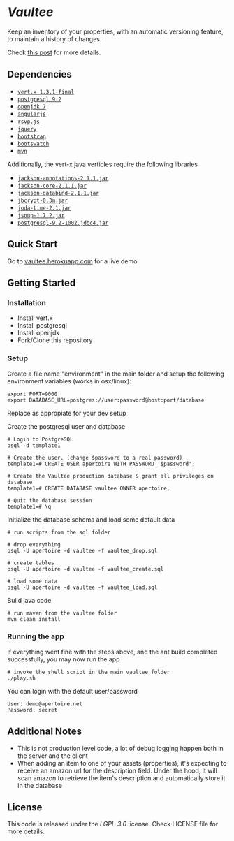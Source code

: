 # _Vaultee_

Keep an inventory of your properties, with an automatic versioning feature, to maintain a history of changes.

Check [this post](http://www.apertoire.net/vaultee) for more details.

## Dependencies

- [`vert.x 1.3.1-final`](http://vertx.io/)
- [`postgresql 9.2`](http://www.postgresql.org/)
- [`openjdk 7`](http://openjdk.java.net/)
- [`angularjs`](http://www.angularjs.org/)
- [`rsvp.js`](http://github.com/tildeio/rsvp.js)
- [`jquery`](http://www.jquery.com/)
- [`bootstrap`](http://twitter.github.com/bootstrap)
- [`bootswatch`](http://bootswatch.com/)
- [`mvn`](http://maven.apache.org/)

Additionally, the vert-x java verticles require the following libraries

- [`jackson-annotations-2.1.1.jar`](http://wiki.fasterxml.com/JacksonDownload)
- [`jackson-core-2.1.1.jar`](http://wiki.fasterxml.com/JacksonDownload)
- [`jackson-databind-2.1.1.jar`](http://wiki.fasterxml.com/JacksonDownload)
- [`jbcrypt-0.3m.jar`](http://mvnrepository.com/artifact/org.mindrot/jbcrypt/0.3m)
- [`joda-time-2.1.jar`](http://joda-time.sourceforge.net/installation.html)
- [`jsoup-1.7.2.jar`](http://jsoup.org/download)
- [`postgresql-9.2-1002.jdbc4.jar`](http://jdbc.postgresql.org/download.html)

## Quick Start

Go to [vaultee.herokuapp.com](https://vaultee.herokuapp.com/) for a live demo

## Getting Started

### Installation

- Install vert.x
- Install postgresql
- Install openjdk
- Fork/Clone this repository

### Setup

Create a file name "environment" in the main folder and setup the following environment variables (works in osx/linux):

	export PORT=9000
	export DATABASE_URL=postgres://user:password@host:port/database

Replace as appropiate for your dev setup

Create the postgresql user and database

    # Login to PostgreSQL
    psql -d template1

    # Create the user. (change $password to a real password)
    template1=# CREATE USER apertoire WITH PASSWORD '$password';

    # Create the Vaultee production database & grant all privileges on database
    template1=# CREATE DATABASE vaultee OWNER apertoire;

    # Quit the database session
    template1=# \q

Initialize the database schema and load some default data

	# run scripts from the sql folder
	
	# drop everything
	psql -U apertoire -d vaultee -f vaultee_drop.sql
	
	# create tables
	psql -U apertoire -d vaultee -f vaultee_create.sql
	
	# load some data
	psql -U apertoire -d vaultee -f vaultee_load.sql


Build java code

	# run maven from the vaultee folder
	mvn clean install
	
### Running the app

If everything went fine with the steps above, and the ant build completed successfully, you may now run the app

	# invoke the shell script in the main vaultee folder
	./play.sh
	
You can login with the default user/password

	User: demo@apertoire.net
	Password: secret


## Additional Notes

- This is not production level code, a lot of debug logging happen both in the server and the client
- When adding an item to one of your assets (properties), it's expecting to receive an amazon url for the description field. Under the hood, it will scan amazon to retrieve the item's description and automatically store it in the database


## License

This code is released under the _LGPL-3.0_ license. Check LICENSE file for more details.